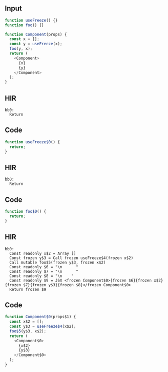 
## Input

```javascript
function useFreeze() {}
function foo() {}

function Component(props) {
  const x = [];
  const y = useFreeze(x);
  foo(y, x);
  return (
    <Component>
      {x}
      {y}
    </Component>
  );
}

```

## HIR

```
bb0:
  Return
```

## Code

```javascript
function useFreeze$0() {
  return;
}

```
## HIR

```
bb0:
  Return
```

## Code

```javascript
function foo$0() {
  return;
}

```
## HIR

```
bb0:
  Const readonly x$2 = Array []
  Const frozen y$3 = Call frozen useFreeze$4(frozen x$2)
  Call mutable foo$5(frozen y$3, frozen x$2)
  Const readonly $6 = "\n      "
  Const readonly $7 = "\n      "
  Const readonly $8 = "\n    "
  Const readonly $9 = JSX <frozen Component$0>{frozen $6}{frozen x$2}{frozen $7}{frozen y$3}{frozen $8}</frozen Component$0>
  Return frozen $9
```

## Code

```javascript
function Component$0(props$1) {
  const x$2 = [];
  const y$3 = useFreeze$4(x$2);
  foo$5(y$3, x$2);
  return (
    <Component$0>
      {x$2}
      {y$3}
    </Component$0>
  );
}

```
      